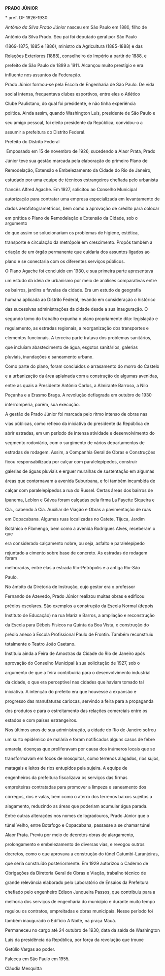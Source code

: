 **PRADO JÚNIOR**



\* pref. DF 1926-1930.



*Antônio da Silva Prado Júnior* nasceu em São Paulo em 1880, filho de

Antônio da Silva Prado. Seu pai foi deputado geral por São Paulo

(1869-1875, 1885 e 1886), ministro da Agricultura (1885-1888) e das

Relações Exteriores (1888), conselheiro do Império a partir de 1888, e

prefeito de São Paulo de 1899 a 1911. Alcançou muito prestígio e era

influente nos assuntos da Federação.



Prado Júnior formou-se pela Escola de Engenharia de São Paulo. De vida

social intensa, frequentava clubes esportivos, entre eles o Atlético

Clube Paulistano, do qual foi presidente, e não tinha experiência

política. Ainda assim, quando Washington Luís, presidente de São Paulo e

seu amigo pessoal, foi eleito presidente da República, convidou-o a

assumir a prefeitura do Distrito Federal.



Prefeito do Distrito Federal



 Empossado em 15 de novembro de 1926, sucedendo a Alaor Prata, Prado

Júnior teve sua gestão marcada pela elaboração do primeiro Plano de

Remodelação, Extensão e Embelezamento da Cidade do Rio de Janeiro,

estudado por uma equipe de técnicos estrangeiros chefiada pelo urbanista

francês Alfred Agache. Em 1927, solicitou ao Conselho Municipal

autorização para contratar uma empresa especializada em levantamento de

dados aerofotogramétricos, bem como a aprovação de crédito para colocar

em prática o Plano de Remodelação e Extensão da Cidade, sob o argumento

de que assim se solucionariam os problemas de higiene, estética,

transporte e circulação da metrópole em crescimento. Propôs também a

criação de um órgão permanente que cuidaria dos assuntos ligados ao

plano e se conectaria com os diferentes serviços públicos.



O Plano Agache foi concluído em 1930, e sua primeira parte apresentava

um estudo da ideia de urbanismo por meio de análises comparativas entre

os bairros, jardins e favelas da cidade. Era um estudo de geografia

humana aplicada ao Distrito Federal, levando em consideração o histórico

das sucessivas administrações da cidade desde a sua inauguração. O

segundo tomo do trabalho expunha o plano propriamente dito: legislação e

regulamento, as estradas regionais, a reorganização dos transportes e

elementos funcionais. A terceira parte tratava dos problemas sanitários,

que incluíam abastecimento de água, esgotos sanitários, galerias

pluviais, inundações e saneamento urbano.



Como parte do plano, foram concluídos o arrasamento do morro do Castelo

e a urbanização da área aplainada com a construção de algumas avenidas,

entre as quais a Presidente Antônio Carlos, a Almirante Barroso, a Nilo

Peçanha e a Erasmo Braga. A revolução deflagrada em outubro de 1930

interromperia, porém, sua execução.



A gestão de Prado Júnior foi marcada pelo ritmo intenso de obras nas

vias públicas, como reflexo da iniciativa do presidente da República de

abrir estradas, em um período de intensa atividade e desenvolvimento do

segmento rodoviário, com o surgimento de vários departamentos de

estradas de rodagem. Assim, a Companhia Geral de Obras e Construções

ficou responsabilizada por calçar com paralelepípedos, construir

galerias de águas pluviais e erguer muralhas de sustentação em algumas

áreas que contornavam a avenida Suburbana, e foi também incumbida de

calçar com paralelepípedos a rua do Russel. Certas áreas dos bairros de

Ipanema, Leblon e Gávea foram calçadas pela firma La Fayette Siqueira e

Cia., cabendo à Cia. Auxiliar de Viação e Obras a pavimentação de ruas

em Copacabana. Algumas ruas localizadas no Catete, Tijuca, Jardim

Botânico e Flamengo, bem como a avenida Rodrigues Alves, receberam o que

era considerado calçamento nobre, ou seja, asfalto e paralelepípedo

rejuntado a cimento sobre base de concreto. As estradas de rodagem foram

melhoradas, entre elas a estrada Rio-Petrópolis e a antiga Rio-São

Paulo.



No âmbito da Diretoria de Instrução, cujo gestor era o professor

Fernando de Azevedo, Prado Júnior realizou muitas obras e edificou

prédios escolares. São exemplos a construção da Escola Normal (depois

Instituto de Educação) na rua Mariz e Barros, a ampliação e reconstrução

da Escola para Débeis Físicos na Quinta da Boa Vista, e construção do

prédio anexo à Escola Profissional Paulo de Frontin. Também reconstruiu

totalmente o Teatro João Caetano.



Instituiu ainda a Feira de Amostras da Cidade do Rio de Janeiro após

aprovação do Conselho Municipal à sua solicitação de 1927, sob o

argumento de que a feira contribuiria para o desenvolvimento industrial

da cidade, o que era perceptível nas cidades que haviam tomado tal

iniciativa. A intenção do prefeito era que houvesse a expansão e

progresso das manufaturas cariocas, servindo a feira para a propaganda

dos produtos e para o estreitamento das relações comerciais entre os

estados e com países estrangeiros.



Nos últimos anos de sua administração, a cidade do Rio de Janeiro sofreu

um surto epidêmico de malária e foram notificados alguns casos de febre

amarela, doenças que proliferavam por causa dos inúmeros locais que se

transformavam em focos de mosquitos, como terrenos alagados, rios sujos,

matagais e leitos de rios entupidos pela sujeira. A equipe de

engenheiros da prefeitura fiscalizava os serviços das firmas

empreiteiras contratadas para promover a limpeza e saneamento dos

córregos, rios e valas, bem como o aterro dos terrenos baixos sujeitos a

alagamento, reduzindo as áreas que poderiam acumular água parada.



Entre outras alterações nos nomes de logradouros, Prado Júnior que o

túnel Velho, entre Botafogo e Copacabana, passasse a se chamar túnel

Alaor Prata. Previu por meio de decretos obras de alargamento,

prolongamento e embelezamento de diversas vias, e revogou outros

decretos, como o que aprovava a construção do túnel Catumbi-Laranjeiras,

que seria construído posteriormente. Em 1929 autorizou o Caderno de

Obrigações da Diretoria Geral de Obras e Viação, trabalho técnico de

grande relevância elaborado pelo Laboratório de Ensaios da Prefeitura

chefiado pelo engenheiro Edison Junqueira Passos, que contribuiu para a

melhoria dos serviços de engenharia do município e durante muito tempo

regulou os contratos, empreitadas e obras municipais. Nesse período foi

também inaugurado o Edifício A Noite, na praça Mauá.



Permaneceu no cargo até 24 outubro de 1930, data da saída de Washington

Luís da presidência da República, por força da revolução que trouxe

Getúlio Vargas ao poder.



Faleceu em São Paulo em 1955.



Cláudia Mesquitta



